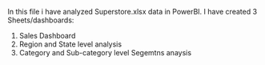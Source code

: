 In this file i have analyzed Superstore.xlsx data in PowerBI.
I have created 3 Sheets/dashboards:
1) Sales Dashboard
2) Region and State level analysis
3) Category and Sub-category level Segemtns anaysis
